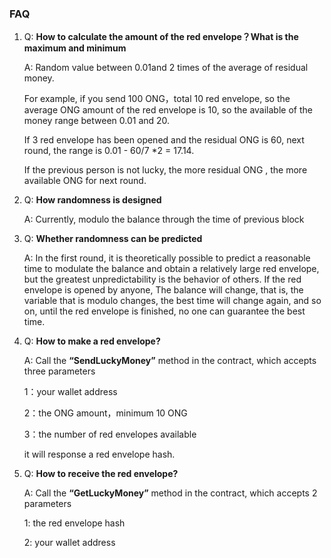 ### FAQ

1. Q: **How to calculate the amount of the red envelope？What is the maximum and minimum**

   A:  Random value between 0.01and 2 times of the average of residual money. 

   For example, if you send 100 ONG，total 10 red envelope, so the average ONG amount of the red  envelope  is 10, so the available of the money range between 0.01 and 20. 

   If 3 red envelope has been opened and the residual ONG is 60,  next round,  the range is 0.01 -  60/7 *2 = 17.14.

    If the previous person is not lucky, the more residual ONG , the more available ONG  for next round.

2. Q: **How randomness is designed**

   A:  Currently, modulo the balance through the time of previous block

3. Q: **Whether randomness can be predicted**

   A: In the first round, it is theoretically possible to predict a reasonable time to modulate the balance and obtain a relatively large red envelope, but the greatest unpredictability is the behavior of others. If the red envelope is opened by anyone, The balance will change, that is, the variable that is modulo changes, the best time will change again, and so on, until the red envelope is finished, no one can guarantee the best time.

4. Q: **How to make a red envelope?**

   A: Call the **“SendLuckyMoney”** method in the contract, which accepts three parameters

   1：your wallet address

   2：the ONG amount，minimum 10 ONG

   3：the number of red envelopes available

   it will response a red envelope hash.

5. Q: **How to receive the red envelope?**

   A: Call the **“GetLuckyMoney”** method in the contract, which accepts 2 parameters

   1: the red envelope hash

   2: your wallet address
